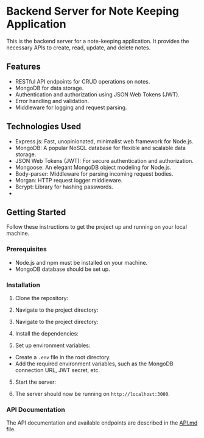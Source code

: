 # Backend Server for Note Keeping Application

This is the backend server for a note-keeping application. It provides the necessary APIs to create, read, update, and delete notes.

## Features

- RESTful API endpoints for CRUD operations on notes.
- MongoDB for data storage.
- Authentication and authorization using JSON Web Tokens (JWT).
- Error handling and validation.
- Middleware for logging and request parsing.

## Technologies Used

- Express.js: Fast, unopinionated, minimalist web framework for Node.js.
- MongoDB: A popular NoSQL database for flexible and scalable data storage.
- JSON Web Tokens (JWT): For secure authentication and authorization.
- Mongoose: An elegant MongoDB object modeling for Node.js.
- Body-parser: Middleware for parsing incoming request bodies.
- Morgan: HTTP request logger middleware.
- Bcrypt: Library for hashing passwords.
- 
## Getting Started

Follow these instructions to get the project up and running on your local machine.

### Prerequisites

- Node.js and npm must be installed on your machine.
- MongoDB database should be set up.

### Installation

1. Clone the repository:

2. Navigate to the project directory:

2. Navigate to the project directory:

3. Install the dependencies:

4. Set up environment variables:
- Create a `.env` file in the root directory.
- Add the required environment variables, such as the MongoDB connection URL, JWT secret, etc.

5. Start the server:

6. The server should now be running on `http://localhost:3000`.

### API Documentation

The API documentation and available endpoints are described in the [API.md](./API.md) file.


